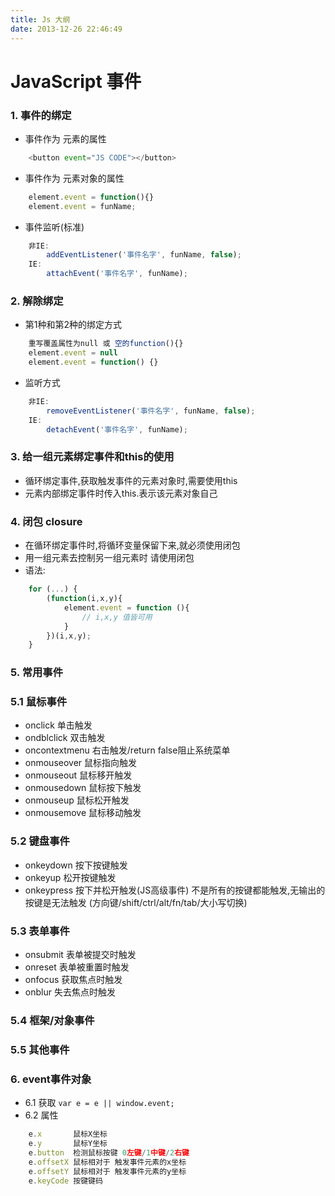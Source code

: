 ```yaml
---
title: Js 大纲
date: 2013-12-26 22:46:49
---
```


# JavaScript 事件

### 1. 事件的绑定
- 事件作为 元素的属性
```javascript
    <button event="JS CODE"></button>
```
- 事件作为 元素对象的属性
```javascript
    element.event = function(){}
    element.event = funName;
```
- 事件监听(标准)
```javascript
    非IE:
        addEventListener('事件名字', funName, false);
    IE:
        attachEvent('事件名字', funName);
```

### 2. 解除绑定
- 第1种和第2种的绑定方式
```javascript
    重写覆盖属性为null 或 空的function(){}
    element.event = null
    element.event = function() {}
```
- 监听方式
```javascript
    非IE:
        removeEventListener('事件名字', funName, false);
    IE:
        detachEvent('事件名字', funName);
```

### 3. 给一组元素绑定事件和this的使用
- 循环绑定事件,获取触发事件的元素对象时,需要使用this
- 元素内部绑定事件时传入this.表示该元素对象自己

### 4. 闭包 closure
- 在循环绑定事件时,将循环变量保留下来,就必须使用闭包
- 用一组元素去控制另一组元素时 请使用闭包
- 语法:
```javascript
    for (...) {
        (function(i,x,y){
            element.event = function (){
                // i,x,y 值皆可用
            }
        })(i,x,y);
    }
```

### 5. 常用事件

### 5.1 鼠标事件

- onclick       单击触发
- ondblclick    双击触发
- oncontextmenu 右击触发/return false阻止系统菜单
- onmouseover   鼠标指向触发
- onmouseout    鼠标移开触发
- onmousedown   鼠标按下触发
- onmouseup     鼠标松开触发
- onmousemove   鼠标移动触发

### 5.2 键盘事件

- onkeydown     按下按键触发
- onkeyup       松开按键触发
- onkeypress    按下并松开触发(JS高级事件)
                不是所有的按键都能触发,无输出的按键是无法触发
                (方向键/shift/ctrl/alt/fn/tab/大小写切换)

### 5.3 表单事件

- onsubmit   表单被提交时触发
- onreset    表单被重置时触发
- onfocus    获取焦点时触发
- onblur     失去焦点时触发



### 5.4 框架/对象事件



### 5.5 其他事件



### 6. event事件对象
- 6.1 获取
`var e = e || window.event;`
- 6.2 属性
```javascript
    e.x       鼠标X坐标
    e.y       鼠标Y坐标
    e.button  检测鼠标按键 0左键/1中键/2右键
    e.offsetX 鼠标相对于 触发事件元素的x坐标
    e.offsetY 鼠标相对于 触发事件元素的y坐标
    e.keyCode 按键键码
```
